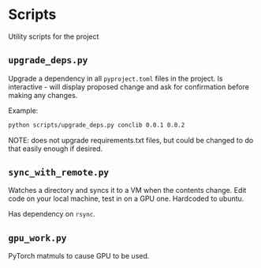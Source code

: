 # Scripts

Utility scripts for the project

## `upgrade_deps.py`

Upgrade a dependency in all `pyproject.toml` files in the project. Is interactive - will display proposed 
change and ask for confirmation before making any changes.

Example:

```bash
python scripts/upgrade_deps.py conclib 0.0.1 0.0.2
```

NOTE: does not upgrade requirements.txt files, but could be changed to do that easily enough 
if desired.

## `sync_with_remote.py`

Watches a directory and syncs it to a VM when the contents change. Edit code on your local machine,
test in on a GPU one. Hardcoded to ubuntu.

Has dependency on `rsync`.


## `gpu_work.py`

PyTorch matmuls to cause GPU to be used.
